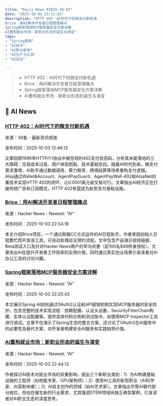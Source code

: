 ```yaml
---
title: "Daily News #2025-10-03"
date: "2025-10-03 23:11:55"
description: "HTTP 402：AI时代下的微支付新机遇
Brice：用AI解决开发者日程管理痛点
Spring框架落地MCP服务器安全方案详解
AI重构就业市场：新职业形态的诞生与演变"
tags: 
- "Spring框架"
- "AI技术"
- "AI职业影响"
- "AI生产力工具"
- "AI安全"

---
```


> - HTTP 402：AI时代下的微支付新机遇
> - Brice：用AI解决开发者日程管理痛点
> - Spring框架落地MCP服务器安全方案详解
> - AI重构就业市场：新职业形态的诞生与演变

## 🤖 AI News

### [HTTP 402：AI时代下的微支付新机遇](https://www.36kr.com/p/3492905935346825)

来源：36氪 - 最新资讯频道

发布时间：2025-10-03 12:46:12

文章回顾1996年HTTP/1.1协议中被忽视的402支付状态码，分析其未能落地的三大障碍：交易成本过高、用户体验割裂、技术基础空白。随着AI时代到来，微支付需求激增，AI助手通过数据调用、算力租赁、跨境结算等场景重构支付逻辑。AIsa通过Wallet&Account、AgentPayGuard、AgentPayWall-402和AIsaNet四重技术实现HTTP 402的闭环，让0.0001美元级交易可行。文章指出AI经济正在打破传统广告和订阅模式，HTTP 402有望成为新型支付基础设施。

### [Brice：用AI解决开发者日程管理痛点](https://news.ycombinator.com/item?id=45463683)

来源：Hacker News - Newest: "AI"

发布时间：2025-10-03 22:54:18

本文介绍Brice项目，一个通过邮箱CC方式运作的AI日程助手。作者曾因创始人日程繁忙而开发该工具，可自动处理会议预约流程。文中包含产品演示视频链接、Beta测试入口及针对Hacker News用户的早鸟优惠（前100名$49终身授权）。文章突出AI在提升开发者工作效率的实用价值，同时通过真实创业场景引发读者对AI办公工具的讨论兴趣。

### [Spring框架落地MCP服务器安全方案详解](https://spring.io/blog/2025/09/30/spring-ai-mcp-server-security/)

来源：Hacker News - Newest: "AI"

发布时间：2025-10-03 22:25:43

本文展示Spring AI如何通过OAuth2认证和API密钥机制实现MCP服务器的安全防护。包含完整的技术实现流程：依赖配置、认证头设置、SecurityFilterChain构建、实体认证配置等。提供具体代码示例和测试指令，如使用MCP Inspector工具进行调试。文章不仅演示了Spring生态的整合方案，还讨论了OAuth2在AI服务中的必要性及替代方案，对开发者构建安全AI服务有实践指导价值。

### [AI重构就业市场：新职业形态的诞生与演变](https://news.ycombinator.com/item?id=45463595)

来源：Hacker News - Newest: "AI"

发布时间：2025-10-03 22:44:12

作者探讨AI技术对就业市场的双重影响，提出三个新职业类别：1）为AI构建基础设施的工程师（如核能专家、GPU架构师）；2）使用AI工具的新型职业（AI科学家、内容影响者）；3）AI自主创作的领域（如AI艺术家）。文章指出尽管AI替代部分岗位，但也在催生新的行业需求，尤其强调STEM领域尚缺乏典型案例，引发读者对AI职业生态的深度思考。
